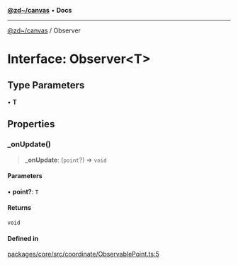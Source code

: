 [**@zd~/canvas**](../README.md) • **Docs**

***

[@zd~/canvas](../README.md) / Observer

# Interface: Observer\<T\>

## Type Parameters

• **T**

## Properties

### \_onUpdate()

> **\_onUpdate**: (`point`?) => `void`

#### Parameters

• **point?**: `T`

#### Returns

`void`

#### Defined in

[packages/core/src/coordinate/ObservablePoint.ts:5](https://github.com/zhuddan/canvas/blob/2c03d7cefb2e6b676d454fa816d18ee0f8613833/packages/core/src/coordinate/ObservablePoint.ts#L5)
